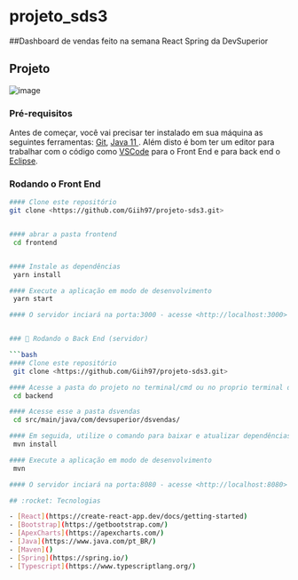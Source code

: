 # projeto_sds3
##Dashboard de vendas feito na semana React Spring da DevSuperior


## Projeto
![image](https://user-images.githubusercontent.com/67397737/117526523-28d8fc00-af9c-11eb-9048-3d8f9e45cbb8.png)


### Pré-requisitos

Antes de começar, você vai precisar ter instalado em sua máquina as seguintes ferramentas:
[Git](https://git-scm.com), [Java 11 ](). 
Além disto é bom ter um editor para trabalhar com o código como [VSCode](https://code.visualstudio.com/) para o Front End e para back end o [Eclipse](https://www.eclipse.org/downloads/).

### Rodando o Front End
```bash
#### Clone este repositório
git clone <https://github.com/Giih97/projeto-sds3.git>


#### abrar a pasta frontend
 cd frontend


#### Instale as dependências
 yarn install

#### Execute a aplicação em modo de desenvolvimento
 yarn start

#### O servidor inciará na porta:3000 - acesse <http://localhost:3000>


### 🎲 Rodando o Back End (servidor)

```bash
#### Clone este repositório
 git clone <https://github.com/Giih97/projeto-sds3.git>

#### Acesse a pasta do projeto no terminal/cmd ou no proprio terminal do editor
 cd backend

#### Acesse esse a pasta dsvendas
 cd src/main/java/com/devsuperior/dsvendas/

#### Em seguida, utilize o comando para baixar e atualizar dependências: 
 mvn install 

#### Execute a aplicação em modo de desenvolvimento
 mvn

#### O servidor inciará na porta:8080 - acesse <http://localhost:8080>

## :rocket: Tecnologias 

- [React](https://create-react-app.dev/docs/getting-started)
- [Bootstrap](https://getbootstrap.com/)
- [ApexCharts](https://apexcharts.com/)
- [Java](https://www.java.com/pt_BR/)
- [Maven]()
- [Spring](https://spring.io/)
- [Typescript](https://www.typescriptlang.org/)
